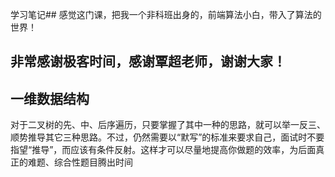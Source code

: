 学习笔记## 感觉这门课，把我一个非科班出身的，前端算法小白，带入了算法的世界！

## 非常感谢极客时间，感谢覃超老师，谢谢大家！

## 一维数据结构
对于二叉树的先、中、后序遍历，只要掌握了其中一种的思路，就可以举一反三、顺势推导其它三种思路。不过，仍然需要以“默写”的标准来要求自己，面试时不要指望“推导”，而应该有条件反射。这样才可以尽量地提高你做题的效率，为后面真正的难题、综合性题目腾出时间
